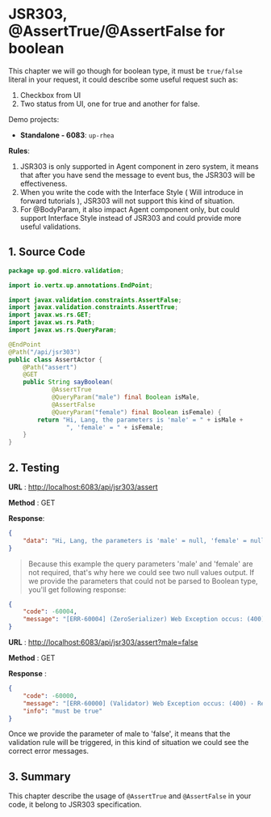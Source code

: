 # JSR303, @AssertTrue/@AssertFalse for boolean

This chapter we will go though for boolean type, it must be `true/false` literal in your request, it could describe some
useful request such as:

1. Checkbox from UI
2. Two status from UI, one for true and another for false.

Demo projects:

* **Standalone - 6083**: `up-rhea`

**Rules**:

1. JSR303 is only supported in Agent component in zero system, it means that after you have send the message to event
   bus, the JSR303 will be effectiveness.
2. When you write the code with the Interface Style \( Will introduce in forward tutorials \), JSR303 will not support
   this kind of situation.
3. For @BodyParam, it also impact Agent component only, but could support Interface Style instead of JSR303 and could
   provide more useful validations.

## 1. Source Code

```java
package up.god.micro.validation;

import io.vertx.up.annotations.EndPoint;

import javax.validation.constraints.AssertFalse;
import javax.validation.constraints.AssertTrue;
import javax.ws.rs.GET;
import javax.ws.rs.Path;
import javax.ws.rs.QueryParam;

@EndPoint
@Path("/api/jsr303")
public class AssertActor {
    @Path("assert")
    @GET
    public String sayBoolean(
            @AssertTrue
            @QueryParam("male") final Boolean isMale,
            @AssertFalse
            @QueryParam("female") final Boolean isFemale) {
        return "Hi, Lang, the parameters is 'male' = " + isMale +
                ", 'female' = " + isFemale;
    }
}
```

## 2. Testing

**URL** : [http://localhost:6083/api/jsr303/assert](http://localhost:6083/api/jsr303/assert)

**Method** : GET

**Response**:

```json
{
    "data": "Hi, Lang, the parameters is 'male' = null, 'female' = null"
}
```

> Because this example the query parameters 'male' and 'female' are not required, that's why here we could see two null
> values output. If we provide the parameters that could not be parsed to Boolean type, you'll get following response:

```json
{
    "code": -60004,
    "message": "[ERR-60004] (ZeroSerializer) Web Exception occus: (400) - Zero system detect conversation from \"test\" to type \"class java.lang.Boolean\", but its conflict."
}
```

**URL** : [http://localhost:6083/api/jsr303/assert?male=false](http://localhost:6083/api/jsr303/assert?male=false)

**Method** : GET

**Response** :

```json
{
    "code": -60000,
    "message": "[ERR-60000] (Validator) Web Exception occus: (400) - Request validation handler, class = class up.god.micro.validation.AssertActor, method = public java.lang.String up.god.micro.validation.AssertActor.sayAssert(java.lang.Boolean,java.lang.Boolean), message = must be true.",
    "info": "must be true"
}
```

Once we provide the parameter of male to 'false', it means that the validation rule will be triggered, in this kind of
situation we could see the correct error messages.

## 3. Summary

This chapter describe the usage of `@AssertTrue` and `@AssertFalse` in your code, it belong to JSR303 specification.

